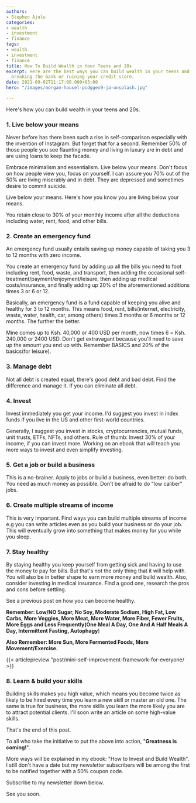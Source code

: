 ```yaml
---
authors:
- Stephen Ajulu
categories:
- wealth
- investment
- finance
tags:
- wealth
- investment
- finance
title: How To Build Wealth in Your Teens and 20s
excerpt: Here are the best ways you can build wealth in your teens and 20s without
  breaking the bank or ruining your credit score.
date: 2021-09-02T11:17:00.000+03:00
hero: "/images/morgan-housel-pcdggex9-ja-unsplash.jpg"

---
```

Here's how you can build wealth in your teens and 20s.

### 1. Live below your means

Never before has there been such a rise in self-comparison especially with the invention of Instagram. But forget that for a second. Remember 50% of those people you see flaunting money and living in luxury are in debt and are using loans to keep the facade.

Embrace minimalism and essentialism. Live below your means. Don't focus on how people view you, focus on yourself. I can assure you 70% out of the 50% are living miserably and in debt. They are depressed and sometimes desire to commit suicide.

Live below your means. Here's how you know you are living below your means.

You retain close to 30% of your monthly income after all the deductions including water, rent, food, and other bills.

### 2. Create an emergency fund

An emergency fund usually entails saving up money capable of taking you 3 to 12 months with zero income.

You create an emergency fund by adding up all the bills you need to foot including rent, food, waste, and transport, then adding the occasional self-treatment/payment/enjoyment/leisure, then adding up medical costs/insurance, and finally adding up 20% of the aforementioned additions times 3 or 6 or 12.

Basically, an emergency fund is a fund capable of keeping you alive and healthy for 3 to 12 months. This means food, rent, bills(internet, electricity, waste, water, health, car, among others) times 3 months or 6 months or 12 months. The further the better.

Mine comes up to Ksh. 40,000 or 400 USD per month, now times 6 = Ksh. 240,000 or 2400 USD. Don't get extravagant because you'll need to save up the amount you end up with. Remember BASICS and 20% of the basics(for leisure).

### 3. Manage debt

Not all debt is created equal, there's good debt and bad debt. Find the difference and manage it. If you can eliminate all debt.

### 4. Invest

Invest immediately you get your income. I'd suggest you invest in index funds if you live in the US and other first-world countries.

Generally, I suggest you invest in stocks, cryptocurrencies, mutual funds, unit trusts, ETFs, NFTs, and others. Rule of thumb: Invest 30% of your income, if you can invest more. Working on an ebook that will teach you more ways to invest and even simplify investing.

### 5. Get a job or build a business

This is a no-brainer. Apply to jobs or build a business, even better: do both. You need as much money as possible. Don't be afraid to do "low caliber" jobs.

### 6. Create multiple streams of income

This is very important. Find ways you can build multiple streams of income e.g you can write articles even as you build your business or do your job. This will eventually grow into something that makes money for you while you sleep.

### 7. Stay healthy

By staying healthy you keep yourself from getting sick and having to use the money to pay for bills. But that's not the only thing that it will help with. You will also be in better shape to earn more money and build wealth. Also, consider investing in medical insurance. Find a good one, research the pros and cons before settling.

See a previous post on how you can become healthy.

**Remember: Low/NO Sugar, No Soy, Moderate Sodium, High Fat, Low Carbs, More Veggies, More Meat, More Water, More Fiber, Fewer Fruits, More Eggs and Less Frequently(One Meal A Day, One And A Half Meals A Day, Intermittent Fasting, Autophagy**)

**Also Remember: More Sun, More Fermented Foods, More Movement/Exercise.**

{{< articlepreview "post/mini-self-improvement-framework-for-everyone/ >}}

### 8. Learn & build your skills

Building skills makes you high value, which means you become twice as likely to be hired every time you learn a new skill or master an old one. The same is true for business, the more skills you learn the more likely you are to attract potential clients. I'll soon write an article on some high-value skills.

That's the end of this post.

To all who take the initiative to put the above into action, "**Greatness is coming!**".

More ways will be explained in my ebook: "How to Invest and Build Wealth". I still don't have a date but my newsletter subscribers will be among the first to be notified together with a 50% coupon code. 

Subscribe to my newsletter down below.

See you soon.